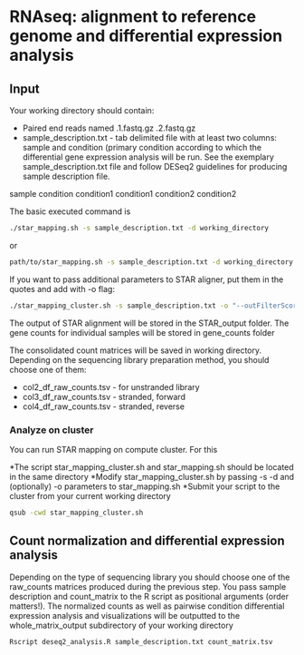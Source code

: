 # RNAseq: alignment to reference genome and differential expression analysis

## Input 
Your working directory should contain:
* Paired end reads named <SampleName>.1.fastq.gz <SampleName>.2.fastq.gz
* sample_description.txt - tab delimited file with at least two columns: sample and condition (primary condition according to which the differential gene expression analysis will be run. See the exemplary sample_description.txt file and follow DESeq2 guidelines for producing sample description file.

sample	condition
<SampleName1>	condition1
<SampleName2>	condition1
<SampleName3>	condition2
<SampleName4>	condition2

The basic executed command is 

```bash
./star_mapping.sh -s sample_description.txt -d working_directory
```
or
 ```bash
path/to/star_mapping.sh -s sample_description.txt -d working_directory
 ```

If you want to pass additional parameters to STAR aligner, put them in the quotes and add with -o flag:

``` bash
./star_mapping_cluster.sh -s sample_description.txt -o "--outFilterScoreMinOverLread 0.3" 
```

The output of STAR alignment will be stored in the STAR_output folder.
The gene counts for individual samples will be stored in gene_counts folder

The consolidated count matrices will be saved in working directory. Depending on the sequencing library preparation method, you should choose one of them:
* col2_df_raw_counts.tsv - for unstranded library
* col3_df_raw_counts.tsv - stranded, forward
* col4_df_raw_counts.tsv - stranded, reverse

### Analyze on cluster
You can run STAR mapping on compute cluster. For this

*The script star_mapping_cluster.sh and star_mapping.sh should be located in the same directory
*Modify star_mapping_cluster.sh by passing -s -d and (optionally) -o parameters to star_mapping.sh
*Submit your script to the cluster from your current working directory

``` bash
qsub -cwd star_mapping_cluster.sh
```

## Count normalization and differential expression analysis

Depending on the type of sequencing library you should choose one of the raw_counts matrices produced during the previous step. You pass sample description and count_matrix to the R script as positional arguments (order matters!). The normalized counts as well as pairwise condition differential expression analysis and visualizations will be outputted to the whole_matrix_output subdirectory of your working directory

``` bash
Rscript deseq2_analysis.R sample_description.txt count_matrix.tsv
```
